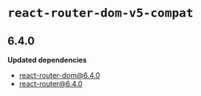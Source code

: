 # `react-router-dom-v5-compat`

## 6.4.0

**Updated dependencies**

- react-router-dom@6.4.0
- react-router@6.4.0
